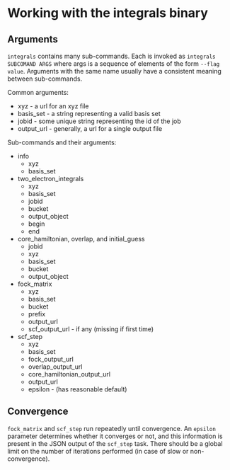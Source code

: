 # Working with the integrals binary

## Arguments

`integrals` contains many sub-commands. Each is invoked as `integrals SUBCOMAND ARGS` where args is a sequence of elements of the form `--flag value`. Arguments with the same name usually have a consistent meaning between sub-commands.

Common arguments:

* xyz - a url for an xyz file
* basis_set - a string representing a valid basis set
* jobid - some unique string representing the id of the job
* output_url - generally, a url for a single output file

Sub-commands and their arguments:

* info
  * xyz
  * basis_set
* two_electron_integrals
  * xyz
  * basis_set
  * jobid
  * bucket
  * output_object
  * begin
  * end
* core_hamiltonian, overlap, and initial_guess
  * jobid
  * xyz
  * basis_set
  * bucket
  * output_object
* fock_matrix
  * xyz
  * basis_set
  * bucket
  * prefix
  * output_url
  * scf_output_url - if any (missing if first time)
* scf_step
  * xyz
  * basis_set
  * fock_output_url
  * overlap_output_url
  * core_hamiltonian_output_url
  * output_url
  * epsilon - (has reasonable default)

## Convergence

`fock_matrix` and `scf_step` run repeatedly until convergence. An `epsilon` parameter determines whether it converges or not, and this information is present in the JSON output of the `scf_step` task. There should be a global limit on the number of iterations performed (in case of slow or non-convergence).
